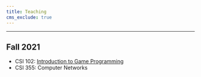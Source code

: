 ```yaml
---
title: Teaching
cms_exclude: true
---
```

---
## Fall 2021
* CSI 102: [Introduction to Game Programming](./content/teaching/cs102_introduction_to_gaming_fa21)
* CSI 355: Computer Networks

